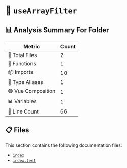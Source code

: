 # 📁 `useArrayFilter`

## 📊 Analysis Summary For Folder

| Metric | Count |
|--------|-------|
| 📁 Total Files | 2 |
| 🔧 Functions | 1 |
| 📦 Imports | 10 |
| 📑 Type Aliases | 1 |
| 🟢 Vue Composition | 1 |
| 📊 Variables | 1 |
| 🔢 Line Count | 66 |


## 📋 Files

This section contains the following documentation files:

- [`index`](./index.md)
- [`index.test`](./index.test.md)